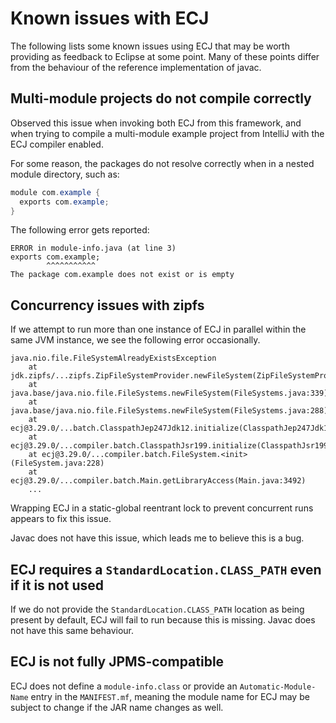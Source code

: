 # Known issues with ECJ

The following lists some known issues using ECJ that may be worth
providing as feedback to Eclipse at some point. Many of these points
differ from the behaviour of the reference implementation of javac.

## Multi-module projects do not compile correctly

Observed this issue when invoking both ECJ from this framework, and
when trying to compile a multi-module example project from IntelliJ
with the ECJ compiler enabled.

For some reason, the packages do not resolve correctly when in a
nested module directory, such as:

```java
module com.example {
  exports com.example;
}
```

The following error gets reported:

```
ERROR in module-info.java (at line 3)
exports com.example;
        ^^^^^^^^^^^
The package com.example does not exist or is empty
```

## Concurrency issues with zipfs

If we attempt to run more than one instance of ECJ in parallel
within the same JVM instance, we see the following error occasionally.

```
java.nio.file.FileSystemAlreadyExistsException
    at jdk.zipfs/...zipfs.ZipFileSystemProvider.newFileSystem(ZipFileSystemProvider.java:104)
    at java.base/java.nio.file.FileSystems.newFileSystem(FileSystems.java:339)
    at java.base/java.nio.file.FileSystems.newFileSystem(FileSystems.java:288)
    at ecj@3.29.0/...batch.ClasspathJep247Jdk12.initialize(ClasspathJep247Jdk12.java:132)
    at ecj@3.29.0/...compiler.batch.ClasspathJsr199.initialize(ClasspathJsr199.java:160)
    at ecj@3.29.0/...compiler.batch.FileSystem.<init>(FileSystem.java:228)
    at ecj@3.29.0/...compiler.batch.Main.getLibraryAccess(Main.java:3492)
    ...
```

Wrapping ECJ in a static-global reentrant lock to prevent concurrent runs appears
to fix this issue.

Javac does not have this issue, which leads me to believe this is a bug.

## ECJ requires a `StandardLocation.CLASS_PATH` even if it is not used

If we do not provide the `StandardLocation.CLASS_PATH` location as being present
by default, ECJ will fail to run because this is missing. Javac does not have this
same behaviour.

## ECJ is not fully JPMS-compatible

ECJ does not define a `module-info.class` or provide an `Automatic-Module-Name` entry in the
`MANIFEST.mf`, meaning the module name for ECJ may be subject to change if the JAR name changes
as well.

